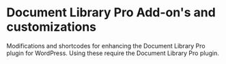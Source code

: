 # Document Library Pro Add-on's and customizations
Modifications and shortcodes for enhancing the Document Library Pro plugin for WordPress. Using these require the Document Library Pro plugin.
